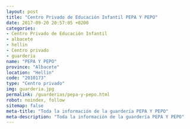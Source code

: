 ```yaml
---
layout: post
title: "Centro Privado de Educación Infantil PEPA Y PEPO"
date: 2017-09-20 20:57:05 +0200
categories:
- Centro Privado de Educación Infantil
- albacete
- hellin
- Centro privado
- guarderia
name: "PEPA Y PEPO"
province: "Albacete"
location: "Hellin"
code: "2010173"
type: "Centro privado"
img: guarderia.jpg
permalink: /guarderias/pepa-y-pepo.html
robot: noindex, follow
sitemap: false
meta-title: "Toda la información de la guardería PEPA Y PEPO"
meta-description: "Toda la información de la guardería PEPA Y PEPO"
---
```

